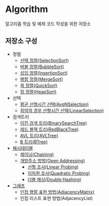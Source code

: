 # Algorithm
알고리즘 학습 및 예제 코드 작성을 위한 저장소

## 저장소 구성
* 정렬
  * [선택 정렬(SelectionSort)](https://github.com/NadanKim/Algorithm/blob/main/%EC%A0%95%EB%A0%AC/SelectionSort.hpp)
  * [버블 정렬(BubbleSort)](https://github.com/NadanKim/Algorithm/blob/main/%EC%A0%95%EB%A0%AC/BubbleSort.hpp)
  * [삽입 정렬(InsertionSort)](https://github.com/NadanKim/Algorithm/blob/main/%EC%A0%95%EB%A0%AC/InsertionSort.hpp)
  * [병합 정렬(MergeSort)](https://github.com/NadanKim/Algorithm/blob/main/%EC%A0%95%EB%A0%AC/MergeSort.hpp)
  * [퀵 정렬(QuickSort)](https://github.com/NadanKim/Algorithm/blob/main/%EC%A0%95%EB%A0%AC/QuickSort.hpp)
  * [힙 정렬(HeapSort)](https://github.com/NadanKim/Algorithm/blob/main/%EC%A0%95%EB%A0%AC/HeapSort.hpp)
* 선택
  * [평균 선형시간 선택(AvgNSelection)](https://github.com/NadanKim/Algorithm/blob/main/%EC%84%A0%ED%83%9D/AvgNSelection.hpp)
  * [최악의 경우 선형시간 선택(LinearSelection)](https://github.com/NadanKim/Algorithm/blob/main/%EC%84%A0%ED%83%9D/LinearSelection.hpp)
* 검색트리
  * [이진 검색 트리(BinarySearchTree)](https://github.com/NadanKim/Algorithm/blob/main/%EA%B2%80%EC%83%89%ED%8A%B8%EB%A6%AC/BinarySearchTree.cpp)
  * [레드 블랙 트리(RedBlackTree)](https://github.com/NadanKim/Algorithm/blob/main/%EA%B2%80%EC%83%89%ED%8A%B8%EB%A6%AC/RedBlackTree.cpp)
  * [AVL 트리(AVLTree)](https://github.com/NadanKim/Algorithm/blob/main/%EA%B2%80%EC%83%89%ED%8A%B8%EB%A6%AC/AVLTree.cpp)
  * [B 트리(BTree)](https://github.com/NadanKim/Algorithm/blob/main/%EA%B2%80%EC%83%89%ED%8A%B8%EB%A6%AC/BTree.cpp)
* [해시테이블](https://github.com/NadanKim/Algorithm/blob/main/%ED%95%B4%EC%8B%9C%ED%85%8C%EC%9D%B4%EB%B8%94/HashTable.cpp)
  * [체이닝(Chaining)](https://github.com/NadanKim/Algorithm/blob/main/%ED%95%B4%EC%8B%9C%ED%85%8C%EC%9D%B4%EB%B8%94/HashTable_Chaining.cpp)   
  * [개방주소 방법(Open Addressing)](https://github.com/NadanKim/Algorithm/blob/main/%ED%95%B4%EC%8B%9C%ED%85%8C%EC%9D%B4%EB%B8%94/HashTable_OpenAddressing.cpp)   
    * [선형 조사(Linear Probing)](https://github.com/NadanKim/Algorithm/blob/main/%ED%95%B4%EC%8B%9C%ED%85%8C%EC%9D%B4%EB%B8%94/HashTable_OpenAddressing_LinearProbing.cpp)   
    * [이차원 조사(Quadratic Probing)](https://github.com/NadanKim/Algorithm/blob/main/%ED%95%B4%EC%8B%9C%ED%85%8C%EC%9D%B4%EB%B8%94/HashTable_OpenAddressing_QuadraticProbing.cpp)   
    * [더블 해싱(Double Hashing)](https://github.com/NadanKim/Algorithm/blob/main/%ED%95%B4%EC%8B%9C%ED%85%8C%EC%9D%B4%EB%B8%94/HashTable_OpenAddressing_DoubleHashing.cpp)   
* [그래프](https://github.com/NadanKim/Algorithm/blob/main/%EA%B7%B8%EB%9E%98%ED%94%84/Graph.cpp)
  * [인접 행렬 표현 방법(AdjacencyMatrix)](https://github.com/NadanKim/Algorithm/blob/main/%EA%B7%B8%EB%9E%98%ED%94%84/Graph_AdjacencyMatrix.cpp)
  * 인접 리스트 표현 방법(AdjacencyList)
